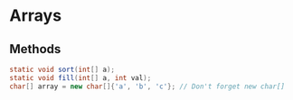 # Arrays

## Methods

```java
static void sort(int[] a);
static void fill(int[] a, int val);
char[] array = new char[]{'a', 'b', 'c'}; // Don't forget new char[]
```
